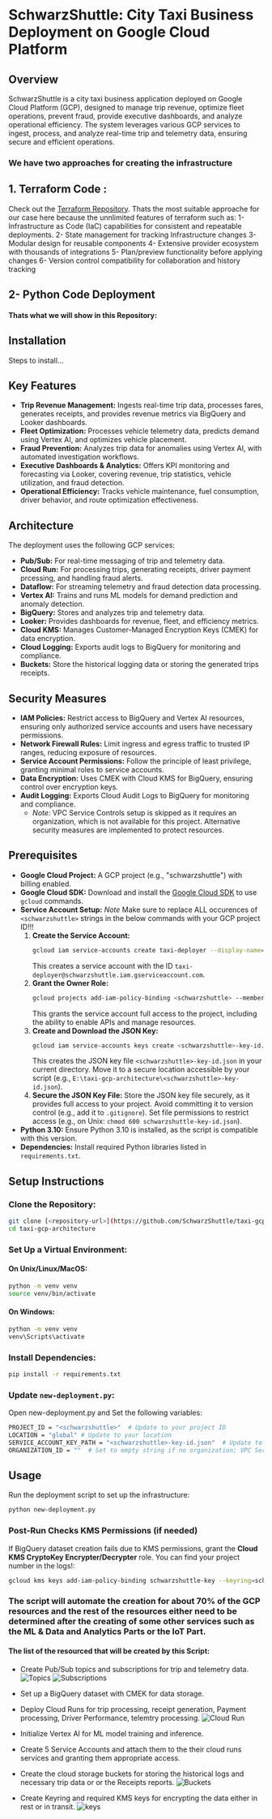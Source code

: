 # SchwarzShuttle: City Taxi Business Deployment on Google Cloud Platform

## Overview
SchwarzShuttle is a city taxi business application deployed on Google Cloud Platform (GCP), designed to manage trip revenue, optimize fleet operations, prevent fraud, provide executive dashboards, and analyze operational efficiency. The system leverages various GCP services to ingest, process, and analyze real-time trip and telemetry data, ensuring secure and efficient operations.

### We have two approaches for creating the infrastructure
## 1. Terraform Code : 
   Check out the [Terraform Repository](https://github.com/SchwarzShuttle/Infrastructure-Terraform).
   Thats the most suitable approache for our case here because the unnlimited features of terraform such as:
      1- Infrastructure as Code (IaC) capabilities for consistent and repeatable deployments.
      2- State management for tracking Infrastructure changes
      3- Modular design for reusable components
      4- Extensive provider ecosystem with thousands of integrations
      5- Plan/preview functionality before applying changes
      6- Version control compatibility for collaboration and history tracking

## 2- Python Code Deployment 
   
   #### Thats what we will show in this Repository:

## Installation
Steps to install...

## Key Features
- **Trip Revenue Management:** Ingests real-time trip data, processes fares, generates receipts, and provides revenue metrics via BigQuery and Looker dashboards.
- **Fleet Optimization:** Processes vehicle telemetry data, predicts demand using Vertex AI, and optimizes vehicle placement.
- **Fraud Prevention:** Analyzes trip data for anomalies using Vertex AI, with automated investigation workflows.
- **Executive Dashboards & Analytics:** Offers KPI monitoring and forecasting via Looker, covering revenue, trip statistics, vehicle utilization, and fraud detection.
- **Operational Efficiency:** Tracks vehicle maintenance, fuel consumption, driver behavior, and route optimization effectiveness.

## Architecture
The deployment uses the following GCP services:
- **Pub/Sub:** For real-time messaging of trip and telemetry data.
- **Cloud Run:** For processing trips, generating receipts, driver payment prcessing, and handling fraud alerts.
- **Dataflow:** For streaming telemetry and fraud detection data processing.
- **Vertex AI:** Trains and runs ML models for demand prediction and anomaly detection.
- **BigQuery:** Stores and analyzes trip and telemetry data.
- **Looker:** Provides dashboards for revenue, fleet, and efficiency metrics.
- **Cloud KMS:** Manages Customer-Managed Encryption Keys (CMEK) for data encryption.
- **Cloud Logging:** Exports audit logs to BigQuery for monitoring and compliance.
- **Buckets:** Store the historical logging data or storing the generated trips receipts.
## Security Measures
- **IAM Policies:** Restrict access to BigQuery and Vertex AI resources, ensuring only authorized service accounts and users have necessary permissions.
- **Network Firewall Rules:** Limit ingress and egress traffic to trusted IP ranges, reducing exposure of resources.
- **Service Account Permissions:** Follow the principle of least privilege, granting minimal roles to service accounts.
- **Data Encryption:** Uses CMEK with Cloud KMS for BigQuery, ensuring control over encryption keys.
- **Audit Logging:** Exports Cloud Audit Logs to BigQuery for monitoring and compliance.
  - *Note:* VPC Service Controls setup is skipped as it requires an organization, which is not available for this project. Alternative security measures are implemented to protect resources.

## Prerequisites
- **Google Cloud Project:** A GCP project (e.g., "schwarzshuttle") with billing enabled.
- **Google Cloud SDK:** Download and install the [Google Cloud SDK](https://cloud.google.com/sdk/docs/install) to use `gcloud` commands.
- **Service Account Setup:**
  *Note* Make sure to replace ALL occurences of `<schwarzshuttle>` strings in the below commands with your GCP project ID!!!
  1. **Create the Service Account:**
     ```bash
     gcloud iam service-accounts create taxi-deployer --display-name="taxi-deployer" --description="Service account for deploying SchwarzShuttle infrastructure"  --project=<schwarzshuttle>
     ```
     This creates a service account with the ID `taxi-deployer@schwarzshuttle.iam.gserviceaccount.com`.
  2. **Grant the Owner Role:**
     ```bash
     gcloud projects add-iam-policy-binding <schwarzshuttle> --member="serviceAccount:taxi-deployer@<schwarzshuttle>.iam.gserviceaccount.com" --role="roles/owner"
     ```
     This grants the service account full access to the project, including the ability to enable APIs and manage resources.
  3. **Create and Download the JSON Key:**
     ```bash
     gcloud iam service-accounts keys create <schwarzshuttle>-key-id.json --iam-account=taxi-deployer@<schwarzshuttle>.iam.gserviceaccount.com --project=<schwarzshuttle>
     ```
     This creates the JSON key file `<schwarzshuttle>-key-id.json` in your current directory. Move it to a secure location accessible by your script (e.g., `E:\taxi-gcp-architecture\<schwarzshuttle>-key-id.json`).
  4. **Secure the JSON Key File:**
     Store the JSON key file securely, as it provides full access to your project. Avoid committing it to version control (e.g., add it to `.gitignore`).
     Set file permissions to restrict access (e.g., on Unix: `chmod 600 schwarzshuttle-key-id.json`).
- **Python 3.10:** Ensure Python 3.10 is installed, as the script is compatible with this version.
- **Dependencies:** Install required Python libraries listed in `requirements.txt`.

## Setup Instructions
### Clone the Repository:
```bash
git clone [<repository-url>](https://github.com/SchwarzShuttle/taxi-gcp-architecture.git)
cd taxi-gcp-architecture
```

### Set Up a Virtual Environment:
#### On Unix/Linux/MacOS:
```bash
python -m venv venv
source venv/bin/activate
```

#### On Windows:
```bash
python -m venv venv
venv\Scripts\activate
```

### Install Dependencies:
```bash
pip install -r requirements.txt
```

### Update `new-deployment.py`:
Open new-deployment.py and Set the following variables:
```bash
PROJECT_ID = "<schwarzshuttle>"  # Update to your project ID
LOCATION = "global" # Update to your location
SERVICE_ACCOUNT_KEY_PATH = "<schwarzshuttle>-key-id.json"  # Update to your service account key path
ORGANIZATION_ID = ""  # Set to empty string if no organization; VPC Service Controls requires an organization
```

## Usage
Run the deployment script to set up the infrastructure:
```bash
python new-deployment.py
```

### Post-Run Checks KMS Permissions (if needed)
 If BigQuery dataset creation fails due to KMS permissions, grant the **Cloud KMS CryptoKey Encrypter/Decrypter** role. You can find your project number in the logs!:
 ```bash
 gcloud kms keys add-iam-policy-binding schwarzshuttle-key --keyring=schwarzshuttle-keyring --location=global --project=<PROJECT_ID> --member=serviceAccount:bq-<PROJECT_NUMBER>@bigquery-encryption.iam.gserviceaccount.com --role=roles/cloudkms.cryptoKeyEncrypterDecrypter
```

### The script will automate the creation for about 70% of the GCP resources and the rest of the resources either need to be determined after the creating of some other services such as the ML & Data and Analytics Parts or the IoT Part. 

#### The list of the resourced that will be created by this Script:   

- Create Pub/Sub topics and subscriptions for trip and telemetry data.
![Topics](./assets/Topics.png)
![Subscriptions](./assets/PubSub-Subscriptions.png)

- Set up a BigQuery dataset with CMEK for data storage.

- Deploy Cloud Runs for trip processing, receipt generation, Payment processing, Driver Performance, telemtry processing.
![Cloud Run](./assets/CloudRuns.png)

- Initialize Vertex AI for ML model training and inference.

- Create 5 Service Accounts and attach them to the their cloud runs services and granting them appropriate access.

- Create the cloud storage buckets for storing the historical logs and necessary trip data or or the Receipts reports.
![Buckets](./assets/buckets.png)

- Create Keyring and required KMS keys for encrypting the data either in rest or in transit.
![keys](./assets/keys.png)

